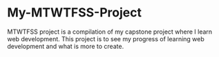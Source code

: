# My-MTWTFSS-Project
MTWTFSS project is a compilation of my capstone project where I learn web development. This project is to see my progress of learning web development and what is more to create. 
